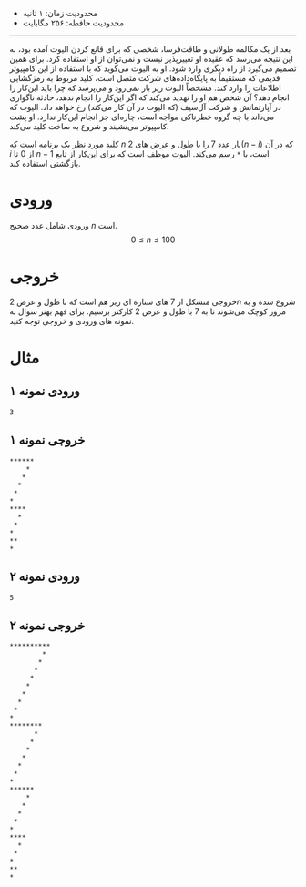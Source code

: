 + محدودیت زمان: ۱ ثانیه
+ محدودیت حافظه: ۲۵۶ مگابایت

----------
بعد از یک مکالمه طولانی و طاقت‌فرسا، شخصی که برای قانع کردن الیوت آمده بود،‌ به این نتیجه می‌رسد که عقیده او تغییرپذیر نیست و نمی‌توان از او استفاده کرد. برای همین تصمیم می‌گیرد از راه دیگری وارد شود. او به الیوت می‌گوید که با استفاده از این کامپیوتر قدیمی که مستقیماً به پایگاه‌داده‌های شرکت متصل است، کلید مربوط به رمزگشایی اطلاعات را وارد کند. مشخصاً الیوت زیر بار نمی‌رود و می‌پرسد که چرا باید این‌کار را انجام دهد؟ آن شخص هم او را تهدید می‌کند که اگر این‌کار را انجام ندهد، حادثه ناگواری در آپارتمانش و شرکت آل‌سیف (که الیوت در آن کار می‌کند) رخ خواهد داد. الیوت که می‌داند با چه گروه خطرناکی مواجه است، چاره‌ای جز انجام این‌کار ندارد. او پشت کامپیوتر می‌نشیند و شروع به ساخت کلید می‌کند.

کلید مورد نظر یک برنامه است که $n$ بار عدد $7$ را با طول و عرض های $2(n-i)$ که در آن $i$  از $0$ تا $n-1$ است، با `*` رسم می‌کند. الیوت موظف است که برای این‌کار از تابع بازگشتی استفاده کند.

# ورودی

ورودی شامل عدد صحیح $n$ است.
$$0\leq n \leq100$$

# خروجی

خروجی متشکل از $7$ های ستاره ای زیر هم است که با طول و عرض $2n$ شروع شده و به مرور کوچک می‌شوند تا به $7$ با طول و عرض $2$ کارکتر برسیم. برای فهم بهتر سوال به نمونه های ورودی و خروجی توجه کنید.

# مثال

## ورودی نمونه ۱
```
3
```

## خروجی نمونه ۱
```
******
    *
   *
  *
 *
*
****
  *
 *
*
**
*
```

## ورودی نمونه ۲
```
5
```

## خروجی نمونه ۲
```
**********
        *
       *
      *
     *
    *
   *
  *
 *
*
********
      *
     *
    *
   *
  *
 *
*
******
    *
   *
  *
 *
*
****
  *
 *
*
**
*
```